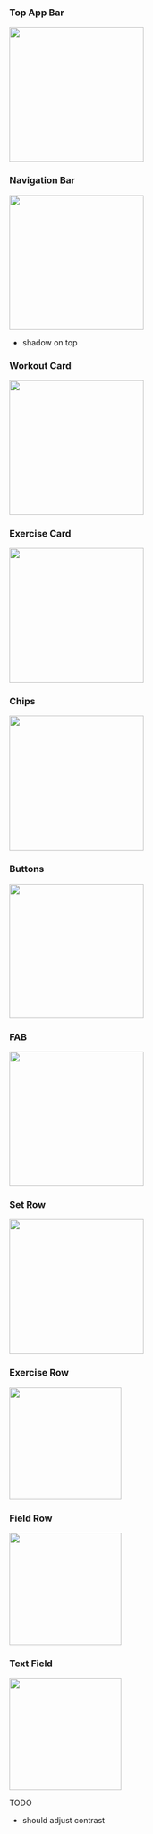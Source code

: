 ### Top App Bar
<image src="https://github.com/EduardDumitrescul/FitnessTracker/assets/71341569/282f7882-299e-4532-89a1-446896cc17d8" width="240"/>


### Navigation Bar
<image src="https://github.com/EduardDumitrescul/FitnessTracker/assets/71341569/3746b7c7-5b2f-482d-8566-21832599ee15" width="240"/>

- shadow on top

### Workout Card
<image src="https://github.com/EduardDumitrescul/FitnessTracker/assets/71341569/239e2f69-9938-4adf-8ed1-c1c34b4898a8" width="240"/>

### Exercise Card
<image src="https://github.com/EduardDumitrescul/FitnessTracker/assets/71341569/2796c378-e14d-43f2-875f-65aab965b955" width="240"/>




### Chips
<image src="https://github.com/EduardDumitrescul/FitnessTracker/assets/71341569/202c41cd-b8c4-4ee5-8190-bd8d2d18a50d" width="240"/>

### Buttons
<image src="https://github.com/EduardDumitrescul/FitnessTracker/assets/71341569/830db9a5-e6cb-4b74-a2a0-00c984d062d7" width="240"/>



### FAB
<image src="https://github.com/EduardDumitrescul/FitnessTracker/assets/71341569/0d2dbddb-0d71-4e1f-84ee-a3d3a7956d91" width="240"/>

### Set Row
<image src="https://github.com/EduardDumitrescul/FitnessTracker/assets/71341569/f01f067f-93f8-4647-9a35-1f02bb8460e0" width="240"/>

### Exercise Row
<image src="https://github.com/EduardDumitrescul/FitnessTracker/assets/71341569/2821e60d-f377-48cc-9753-d04387ec289d" width=200/>

### Field Row
<img src="https://github.com/EduardDumitrescul/FitnessTracker/assets/71341569/6a76c486-c80a-4e01-b146-92a26e06d05b" width="200" />

### Text Field
<img src="https://github.com/EduardDumitrescul/FitnessTracker/assets/71341569/afdc7bc6-1a41-40bb-9a45-0cc76d758820" width="200" />



TODO
- should adjust contrast
